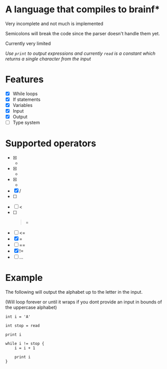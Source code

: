 # A language that compiles to brainf*

Very incomplete and not much is implemented

Semicolons will break the code since the parser doesn't handle them yet.

Currently very limited

*Use `print` to output expressions and currently `read` is a constant which returns a single character from the input*

# Features

- [x] While loops
- [x] If statements
- [x] Variables
- [x] Input
- [x] Output
- [ ] Type system

# Supported operators

- [x] +
- [x] -
- [x] *
- [x] /
- [ ] >
- [ ] <
- [ ] >=
- [ ] <=
- [x] =
- [ ] ==
- [x] !=
- [ ] ...

# Example

The following will output the alphabet up to the letter in the input.

(Will loop forever or until it wraps if you dont provide an input in bounds of the uppercase alphabet)

```
int i = 'A'

int stop = read

print i

while i != stop {
	i = i + 1
	
	print i
}
```